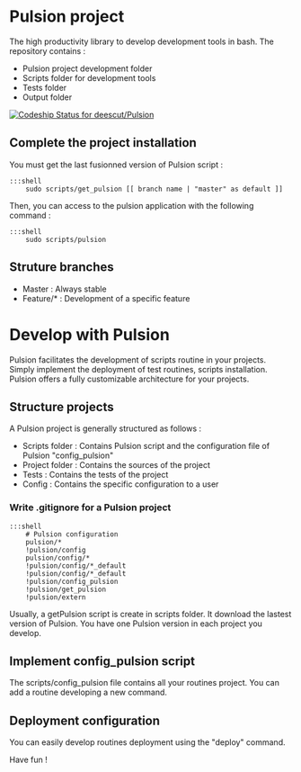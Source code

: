 # Pulsion project

The high productivity library to develop development tools in bash. The repository contains :  

  - Pulsion project development folder  
  - Scripts folder for development tools  
  - Tests folder  
  - Output folder  
  
[ ![Codeship Status for deescut/Pulsion](https://codeship.com/projects/45add3d0-507b-0133-46c0-5abe51be460d/status?branch=master)](https://codeship.com/projects/107676)

## Complete the project installation

You must get the last fusionned version of Pulsion script :  

    :::shell 
        sudo scripts/get_pulsion [[ branch name | "master" as default ]]  

Then, you can access to the pulsion application with the following command :  

    :::shell 
        sudo scripts/pulsion  

## Struture branches

  - Master : Always stable  
  - Feature/* : Development of a specific feature  
  
# Develop with Pulsion

Pulsion facilitates the development of scripts routine in your projects. Simply implement the deployment of test routines, scripts installation. Pulsion offers a fully customizable architecture for your projects.  

## Structure projects

A Pulsion project is generally structured as follows :  

  - Scripts folder : Contains Pulsion script and the configuration file of Pulsion "config_pulsion"  
  - Project folder : Contains the sources of the project  
  - Tests : Contains the tests of the project  
  - Config : Contains the specific configuration to a user  

### Write .gitignore for a Pulsion project

    :::shell
        # Pulsion configuration
        pulsion/*
        !pulsion/config
        pulsion/config/*
        !pulsion/config/*_default
        !pulsion/config/*_default
        !pulsion/config_pulsion
        !pulsion/get_pulsion
        !pulsion/extern

Usually, a getPulsion script is create in scripts folder. It download the lastest version of Pulsion. You have one Pulsion version in each project you develop.  

## Implement config_pulsion script

The scripts/config_pulsion file contains all your routines project.
You can add a routine developing a new command.  

## Deployment configuration

You can easily develop routines deployment using the "deploy" command.  
  
Have fun !  
